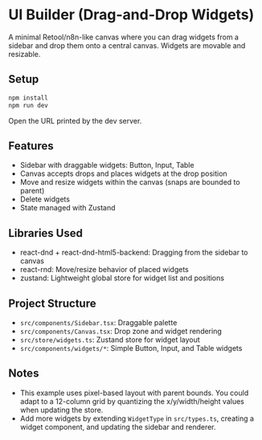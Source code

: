 # UI Builder (Drag-and-Drop Widgets)

A minimal Retool/n8n-like canvas where you can drag widgets from a sidebar and drop them onto a central canvas. Widgets are movable and resizable.

## Setup

```bash
npm install
npm run dev
```

Open the URL printed by the dev server.

## Features

- Sidebar with draggable widgets: Button, Input, Table
- Canvas accepts drops and places widgets at the drop position
- Move and resize widgets within the canvas (snaps are bounded to parent)
- Delete widgets
- State managed with Zustand

## Libraries Used

- react-dnd + react-dnd-html5-backend: Dragging from the sidebar to canvas
- react-rnd: Move/resize behavior of placed widgets
- zustand: Lightweight global store for widget list and positions

## Project Structure

- `src/components/Sidebar.tsx`: Draggable palette
- `src/components/Canvas.tsx`: Drop zone and widget rendering
- `src/store/widgets.ts`: Zustand store for widget layout
- `src/components/widgets/*`: Simple Button, Input, and Table widgets

## Notes

- This example uses pixel-based layout with parent bounds. You could adapt to a 12-column grid by quantizing the x/y/width/height values when updating the store.
- Add more widgets by extending `WidgetType` in `src/types.ts`, creating a widget component, and updating the sidebar and renderer.
